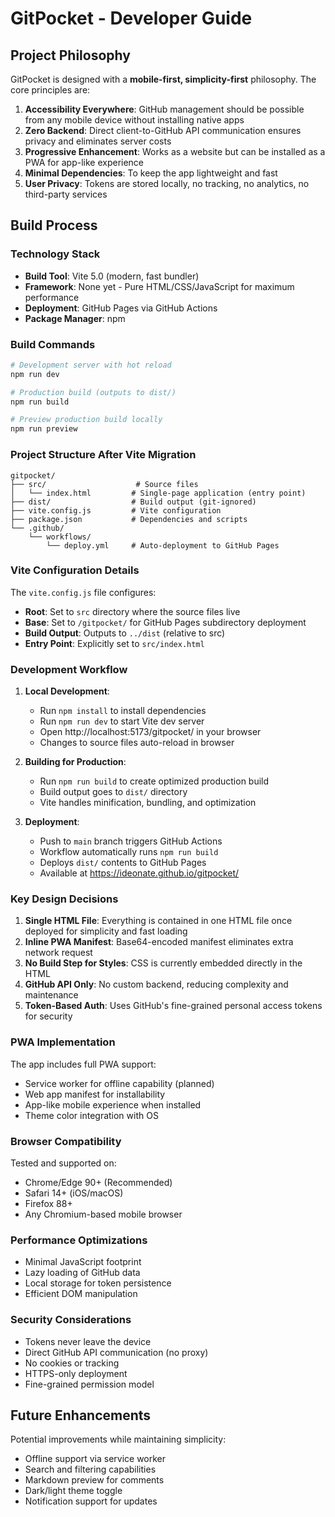 # GitPocket - Developer Guide

## Project Philosophy

GitPocket is designed with a **mobile-first, simplicity-first** philosophy. The core principles are:

1. **Accessibility Everywhere**: GitHub management should be possible from any mobile device without installing native apps
2. **Zero Backend**: Direct client-to-GitHub API communication ensures privacy and eliminates server costs
3. **Progressive Enhancement**: Works as a website but can be installed as a PWA for app-like experience
4. **Minimal Dependencies**: To keep the app lightweight and fast
5. **User Privacy**: Tokens are stored locally, no tracking, no analytics, no third-party services

## Build Process

### Technology Stack
- **Build Tool**: Vite 5.0 (modern, fast bundler)
- **Framework**: None yet - Pure HTML/CSS/JavaScript for maximum performance
- **Deployment**: GitHub Pages via GitHub Actions
- **Package Manager**: npm

### Build Commands

```bash
# Development server with hot reload
npm run dev

# Production build (outputs to dist/)
npm run build

# Preview production build locally
npm run preview
```

### Project Structure After Vite Migration

```
gitpocket/
├── src/                    # Source files
│   └── index.html         # Single-page application (entry point)
├── dist/                  # Build output (git-ignored)
├── vite.config.js         # Vite configuration
├── package.json           # Dependencies and scripts
└── .github/
    └── workflows/
        └── deploy.yml     # Auto-deployment to GitHub Pages
```

### Vite Configuration Details

The `vite.config.js` file configures:
- **Root**: Set to `src` directory where the source files live
- **Base**: Set to `/gitpocket/` for GitHub Pages subdirectory deployment
- **Build Output**: Outputs to `../dist` (relative to src)
- **Entry Point**: Explicitly set to `src/index.html`

### Development Workflow

1. **Local Development**:
   - Run `npm install` to install dependencies
   - Run `npm run dev` to start Vite dev server
   - Open http://localhost:5173/gitpocket/ in your browser
   - Changes to source files auto-reload in browser

2. **Building for Production**:
   - Run `npm run build` to create optimized production build
   - Build output goes to `dist/` directory
   - Vite handles minification, bundling, and optimization

3. **Deployment**:
   - Push to `main` branch triggers GitHub Actions
   - Workflow automatically runs `npm run build`
   - Deploys `dist/` contents to GitHub Pages
   - Available at https://ideonate.github.io/gitpocket/

### Key Design Decisions

1. **Single HTML File**: Everything is contained in one HTML file once deployed for simplicity and fast loading
2. **Inline PWA Manifest**: Base64-encoded manifest eliminates extra network request
3. **No Build Step for Styles**: CSS is currently embedded directly in the HTML
4. **GitHub API Only**: No custom backend, reducing complexity and maintenance
5. **Token-Based Auth**: Uses GitHub's fine-grained personal access tokens for security

### PWA Implementation

The app includes full PWA support:
- Service worker for offline capability (planned)
- Web app manifest for installability
- App-like mobile experience when installed
- Theme color integration with OS

### Browser Compatibility

Tested and supported on:
- Chrome/Edge 90+ (Recommended)
- Safari 14+ (iOS/macOS)
- Firefox 88+
- Any Chromium-based mobile browser

### Performance Optimizations

- Minimal JavaScript footprint
- Lazy loading of GitHub data
- Local storage for token persistence
- Efficient DOM manipulation

### Security Considerations

- Tokens never leave the device
- Direct GitHub API communication (no proxy)
- No cookies or tracking
- HTTPS-only deployment
- Fine-grained permission model

## Future Enhancements

Potential improvements while maintaining simplicity:
- Offline support via service worker
- Search and filtering capabilities
- Markdown preview for comments
- Dark/light theme toggle
- Notification support for updates
